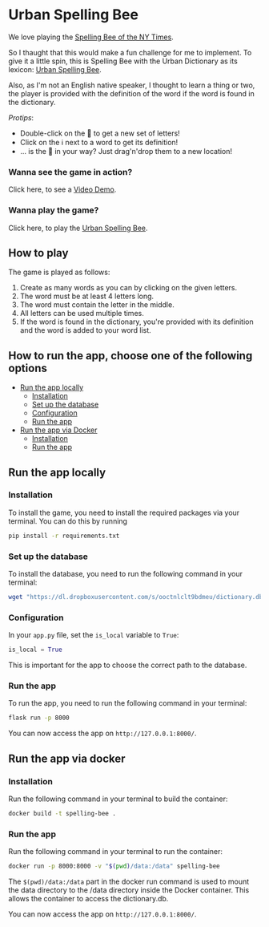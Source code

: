 # Urban Spelling Bee

We love playing the [Spelling Bee of the NY Times](https://www.nytimes.com/puzzles/spelling-bee).

So I thaught that this would make a fun challenge for me to implement. To give it a little spin, this is Spelling Bee with the Urban Dictionary as its lexicon: [Urban Spelling Bee](https://urban-spelling-bee.fly.dev).

Also, as I'm not an English native speaker, I thought to learn a thing or two, the player is provided with the definition of the word if the word is found in the dictionary.

_Protips_:

* Double-click on the 🐝  to get a new set of letters!
* Click on the ℹ️ next to a word to get its definition!
* … is the 🐝 in your way? Just drag'n'drop them to a new location!

### Wanna see the game in action?

Click here, to see a [Video Demo](https://urban-spelling-bee.fly.dev/screencast).

### Wanna play the game?

Click here, to play the [Urban Spelling Bee](https://urban-spelling-bee.fly.dev).

## How to play

The game is played as follows:

1. Create as many words as you can by clicking on the given letters.
2. The word must be at least 4 letters long.
3. The word must contain the letter in the middle.
4. All letters can be used multiple times.
5. If the word is found in the dictionary, you're provided with its definition and the word is added to your word list.

## How to run the app, choose one of the following options

* [Run the app locally](#run-the-app-locally)
  * [Installation](#installation)
  * [Set up the database](#set-up-the-database)
  * [Configuration](#configuration)
  * [Run the app](#run-the-app)
* [Run the app via Docker](#run-the-app-via-docker)
  * [Installation](#installation-1)
  * [Run the app](#run-the-app-1)

## Run the app locally

### Installation

To install the game, you need to install the required packages via your terminal. You can do this by running

```bash
pip install -r requirements.txt
```

### Set up the database

To install the database, you need to run the following command in your terminal:

```bash
wget "https://dl.dropboxusercontent.com/s/ooctnlclt9bdmeu/dictionary.db" -O dictionary.db
```

### Configuration

In your `app.py` file, set the `is_local` variable to `True`:

```python
is_local = True
```

This is important for the app to choose the correct path to the database.

### Run the app

To run the app, you need to run the following command in your terminal:

```bash
flask run -p 8000
```

You can now access the app on `http://127.0.0.1:8000/`.

## Run the app via docker

### Installation

Run the following command in your terminal to build the container:

```bash
docker build -t spelling-bee .
```

### Run the app

Run the following command in your terminal to run the container:

```bash
docker run -p 8000:8000 -v "$(pwd)/data:/data" spelling-bee
```

The `$(pwd)/data:/data` part in the docker run command is used to mount the  data directory to the /data directory inside the Docker container. This allows the container to access the dictionary.db.

You can now access the app on `http://127.0.0.1:8000/`.
